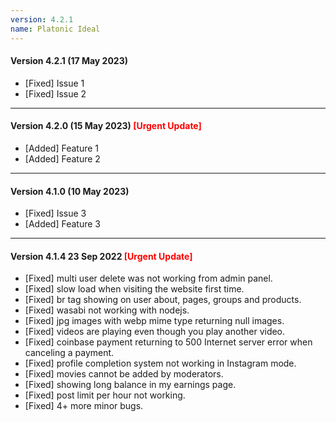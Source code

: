 ```yaml
---
version: 4.2.1
name: Platonic Ideal
---
```



#### Version 4.2.1 (17 May 2023)
- [Fixed] Issue 1
- [Fixed] Issue 2

---

#### Version 4.2.0 (15 May 2023) <span style="color:red">[Urgent Update]</span>
- [Added] Feature 1
- [Added] Feature 2

---

#### Version 4.1.0 (10 May 2023)
- [Fixed] Issue 3
- [Added] Feature 3


---

#### Version 4.1.4 23 Sep 2022 <span style="color:red">[Urgent Update]</span>
-  [Fixed] multi user delete was not working from admin panel.
-  [Fixed] slow load when visiting the website first time.
-  [Fixed] br tag showing on user about, pages, groups and products.
-  [Fixed] wasabi not working with nodejs.
-  [Fixed] jpg images with webp mime type returning null images.
-  [Fixed] videos are playing even though you play another video.
-  [Fixed] coinbase payment returning to 500 Internet server error when canceling a payment.
-  [Fixed] profile completion system not working in Instagram mode.
-  [Fixed] movies cannot be added by moderators.
-  [Fixed] showing long balance in my earnings page.
-  [Fixed] post limit per hour not working.
-  [Fixed] 4+ more minor bugs.
